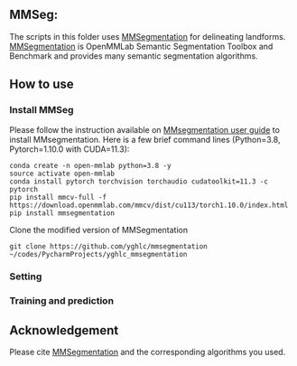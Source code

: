 ## MMSeg:

The scripts in this folder uses [MMSegmentation](https://github.com/open-mmlab/mmsegmentation)
for delineating landforms. [MMSegmentation](https://github.com/open-mmlab/mmsegmentation) is OpenMMLab 
Semantic Segmentation Toolbox and Benchmark and provides many semantic segmentation
algorithms. 

## How to use

### Install MMSeg
Please follow the instruction available on [MMsegmentation user guide](https://mmsegmentation.readthedocs.io/en/latest/get_started.html#installation) 
to install MMsegmentation. Here is a few brief command lines 
(Python=3.8, Pytorch=1.10.0 with CUDA=11.3):

```commandline
conda create -n open-mmlab python=3.8 -y
source activate open-mmlab
conda install pytorch torchvision torchaudio cudatoolkit=11.3 -c pytorch
pip install mmcv-full -f https://download.openmmlab.com/mmcv/dist/cu113/torch1.10.0/index.html
pip install mmsegmentation
```

Clone the modified version of MMSegmentation
```commandline
git clone https://github.com/yghlc/mmsegmentation ~/codes/PycharmProjects/yghlc_mmsegmentation
```

### Setting


### Training and prediction 


## Acknowledgement
Please cite [MMSegmentation](https://github.com/open-mmlab/mmsegmentation) 
and the corresponding algorithms you used. 








